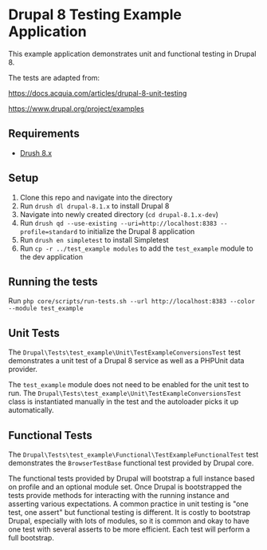 # Drupal 8 Testing Example Application

This example application demonstrates unit and functional testing in Drupal 8.

The tests are adapted from:

https://docs.acquia.com/articles/drupal-8-unit-testing

https://www.drupal.org/project/examples

## Requirements

* [Drush 8.x](http://docs.drush.org/en/master/install/)

## Setup

1. Clone this repo and navigate into the directory
2. Run `drush dl drupal-8.1.x` to install Drupal 8
3. Navigate into newly created directory (`cd drupal-8.1.x-dev`)
4. Run `drush qd --use-existing --uri=http://localhost:8383 --profile=standard` to initialize the Drupal 8 application
5. Run `drush en simpletest` to install Simpletest
6. Run `cp -r ../test_example modules` to add the `test_example` module to the dev application

## Running the tests

Run `php core/scripts/run-tests.sh --url http://localhost:8383 --color --module test_example`

## Unit Tests

The `Drupal\Tests\test_example\Unit\TestExampleConversionsTest` test demonstrates a unit test of a Drupal 8 service as well as a PHPUnit data provider.

The `test_example` module does not need to be enabled for the unit test to run. The `Drupal\Tests\test_example\Unit\TestExampleConversionsTest` class is instantiated manually in the test and the autoloader picks it up automatically.

## Functional Tests

The `Drupal\Tests\test_example\Functional\TestExampleFunctionalTest` test demonstrates the `BrowserTestBase` functional test provided by Drupal core.

The functional tests provided by Drupal will bootstrap a full instance based on profile and an optional module set. Once Drupal is bootstrapped the tests provide methods for interacting with the running instance and asserting various expectations. A common practice in unit testing is "one test, one assert" but functional testing is different. It is costly to bootstrap Drupal, especially with lots of modules, so it is common and okay to have one test with several asserts to be more efficient. Each test will perform a full bootstrap.
